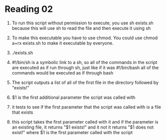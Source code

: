 Reading 02
==========

1) To run this script without permission to execute, you use sh exists.sh because this will use sh to read the file and then execute it using sh

2) To make this executable you have to use chmod.  You could use chmod a+rx exists.sh to make it executable by everyone.

3) ./exists.sh

4) #!/bin/sh is a symbolic link to a sh, so all of the commands in the script are executed as if run through sh, just like if it was #!/bin/bash all of the commands would be executed as if through bash

5) The script outputs a list of all of the first file in the directory followed by "exists!"

6) $1 is the first additional parameter the script was called with

7) it tests to see if the first parameter that the script was called with is a file that exists

8) this script takes the first parameter called with it and if the parameter is an existing file, it returns "$1 exists!" and it not it returns "$1 does not exist!" where $1 is the first parameter called with the script


